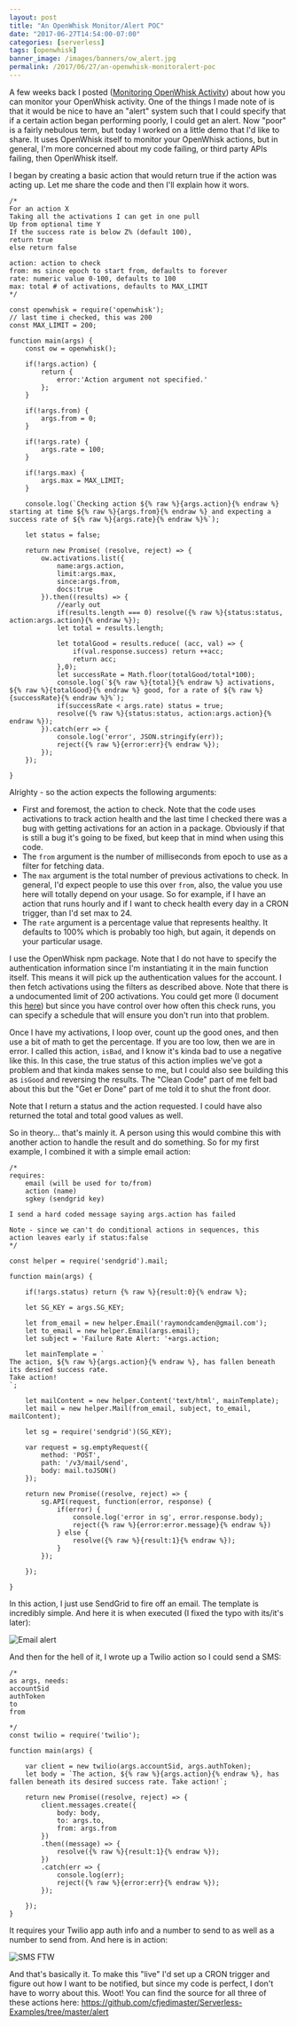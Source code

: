 ```yaml
---
layout: post
title: "An OpenWhisk Monitor/Alert POC"
date: "2017-06-27T14:54:00-07:00"
categories: [serverless]
tags: [openwhisk]
banner_image: /images/banners/ow_alert.jpg
permalink: /2017/06/27/an-openwhisk-monitoralert-poc
---
```


A few weeks back I posted (<a href="https://www.raymondcamden.com/2017/06/16/monitoring-openwhisk-activity/">Monitoring OpenWhisk Activity</a>) about how you can monitor your OpenWhisk activity. One of the things I made note of is that it would be nice to have an "alert" system such that I could specify that if a certain action began performing poorly, I could get an alert. Now "poor" is a fairly nebulous term, but today I worked on a little demo that I'd like to share. It uses OpenWhisk itself to monitor your OpenWhisk actions, but in general, I'm more concerned about my code failing, or third party APIs failing, then OpenWhisk itself.

I began by creating a basic action that would return true if the action was acting up. Let me share the code and then I'll explain how it wors.

<pre><code class="language-javascript">&#x2F;*
For an action X
Taking all the activations I can get in one pull
Up from optional time Y
If the success rate is below Z% (default 100), 
return true
else return false

action: action to check
from: ms since epoch to start from, defaults to forever
rate: numeric value 0-100, defaults to 100
max: total # of activations, defaults to MAX_LIMIT
*&#x2F;

const openwhisk = require(&#x27;openwhisk&#x27;);
&#x2F;&#x2F; last time i checked, this was 200
const MAX_LIMIT = 200;

function main(args) {
	const ow = openwhisk();

	if(!args.action) {
		return {
			error:&#x27;Action argument not specified.&#x27;
		};
	}

	if(!args.from) {
		args.from = 0;
	}

	if(!args.rate) {
		args.rate = 100;
	}

	if(!args.max) {
		args.max = MAX_LIMIT;
	}

	console.log(`Checking action ${% raw %}{args.action}{% endraw %} starting at time ${% raw %}{args.from}{% endraw %} and expecting a success rate of ${% raw %}{args.rate}{% endraw %}%`);

	let status = false;

	return new Promise( (resolve, reject) =&gt; {
		ow.activations.list({
			name:args.action,
			limit:args.max,
			since:args.from,
			docs:true
		}).then((results) =&gt; {
			&#x2F;&#x2F;early out
			if(results.length === 0) resolve({% raw %}{status:status, action:args.action}{% endraw %});
			let total = results.length;

			let totalGood = results.reduce( (acc, val) =&gt; {
				if(val.response.success) return ++acc;
				return acc;
			},0);
			let successRate = Math.floor(totalGood&#x2F;total*100);
			console.log(`${% raw %}{total}{% endraw %} activations, ${% raw %}{totalGood}{% endraw %} good, for a rate of ${% raw %}{successRate}{% endraw %}%`);
			if(successRate &lt; args.rate) status = true;
			resolve({% raw %}{status:status, action:args.action}{% endraw %});
		}).catch(err =&gt; {
			console.log(&#x27;error&#x27;, JSON.stringify(err));
			reject({% raw %}{error:err}{% endraw %});
		});
	});

}
</code></pre>

Alrighty - so the action expects the following arguments:

* First and foremost, the action to check. Note that the code uses activations to track action health and the last time I checked there was a bug with getting activations for an action in a package. Obviously if that is still a bug it's going to be fixed, but keep that in mind when using this code. 
* The `from` argument is the number of milliseconds from epoch to use as a filter for fetching data.
* The `max` argument is the total number of previous activations to check. In general, I'd expect people to use this over `from`, also, the value you use here will totally depend on your usage. So for example, if I have an action that runs hourly and if I want to check health every day in a CRON trigger, than I'd set max to 24. 
* The `rate` argument is a percentage value that represents healthy. It defaults to 100% which is probably too high, but again, it depends on your particular usage.

I use the OpenWhisk npm package. Note that I do not have to specify the authentication information since I'm instantiating it in the main function itself. This means it will pick up the authentication values for the account. I then fetch activations using the filters as described above. Note that there is a undocumented limit of 200 activations. You could get more (I document this <a href="https://www.raymondcamden.com/2017/05/15/my-own-openwhisk-stat-tool/">here</a>) but since you have control over how often this check runs, you can specify a schedule that will ensure you don't run into that problem. 

Once I have my activations, I loop over, count up the good ones, and then use a bit of math to get the percentage. If you are too low, then we are in error. I called this action, `isBad`, and I know it's kinda bad to use a negative like this. In this case, the true status of this action implies we've got a problem and that kinda makes sense to me, but I could also see building this as `isGood` and reversing the results. The "Clean Code" part of me felt bad about this but the "Get er Done" part of me told it to shut the front door. 

Note that I return a status and the action requested. I could have also returned the total and total good values as well.

So in theory... that's mainly it. A person using this would combine this with another action to handle the result and do something. So for my first example, I combined it with a simple email action:

<pre><code class="language-javascript">&#x2F;*
requires:
    email (will be used for to&#x2F;from)
    action (name)
    sgkey (sendgrid key)

I send a hard coded message saying args.action has failed

Note - since we can&#x27;t do conditional actions in sequences, this
action leaves early if status:false
*&#x2F;

const helper = require(&#x27;sendgrid&#x27;).mail;

function main(args) {

    if(!args.status) return {% raw %}{result:0}{% endraw %};

	let SG_KEY = args.SG_KEY;

	let from_email = new helper.Email(&#x27;raymondcamden@gmail.com&#x27;);
	let to_email = new helper.Email(args.email);
	let subject = &#x27;Failure Rate Alert: &#x27;+args.action;

    let mainTemplate = `
The action, ${% raw %}{args.action}{% endraw %}, has fallen beneath its desired success rate.
Take action!
`;

    let mailContent = new helper.Content(&#x27;text&#x2F;html&#x27;, mainTemplate);
    let mail = new helper.Mail(from_email, subject, to_email, mailContent);

    let sg = require(&#x27;sendgrid&#x27;)(SG_KEY);
    
    var request = sg.emptyRequest({
        method: &#x27;POST&#x27;,
        path: &#x27;&#x2F;v3&#x2F;mail&#x2F;send&#x27;,
        body: mail.toJSON()
    });

    return new Promise((resolve, reject) =&gt; {
        sg.API(request, function(error, response) {
            if(error) {
                console.log(&#x27;error in sg&#x27;, error.response.body);
                reject({% raw %}{error:error.message}{% endraw %}) 
            } else {
                resolve({% raw %}{result:1}{% endraw %});
            }
        });

    });

}
</code></pre>

In this action, I just use SendGrid to fire off an email. The template is incredibly simple. And here it is when executed (I fixed the typo with its/it's later):

![Email alert](https://static.raymondcamden.com/images/2017/6/alert1.jpg)

And then for the hell of it, I wrote up a Twilio action so I could send a SMS:

<pre><code class="language-javascript">&#x2F;*
as args, needs:
accountSid
authToken
to 
from

*&#x2F;
const twilio = require(&#x27;twilio&#x27;);

function main(args) {

    var client = new twilio(args.accountSid, args.authToken);
    let body = `The action, ${% raw %}{args.action}{% endraw %}, has fallen beneath its desired success rate. Take action!`;

    return new Promise((resolve, reject) =&gt; {
        client.messages.create({
            body: body,
            to: args.to,  
            from: args.from
        })
        .then((message) =&gt; {
            resolve({% raw %}{result:1}{% endraw %});
        })
        .catch(err =&gt; {
            console.log(err);
            reject({% raw %}{error:err}{% endraw %});
        });
        
    });
}
</code></pre>

It requires your Twilio app auth info and a number to send to as well as a number to send from. And here is in action:

<img src="https://static.raymondcamden.com/images/2017/6/alert2a.jpg" title="SMS FTW" class="imgborder">

And that's basically it. To make this "live" I'd set up a CRON trigger and figure out how I want to be notified, but since my code is perfect, I don't have to worry about this. Woot! You can find the source for all three of these actions here: https://github.com/cfjedimaster/Serverless-Examples/tree/master/alert